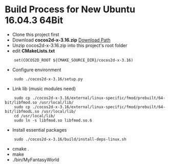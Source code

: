 # Build Process for New Ubuntu 16.04.3 64Bit
+ Clone this project first
+ Download **cocos2d-x-3.16.zip** [Download Path](http://www.cocos2d-x.org/filedown/cocos2d-x-3.16.zip)
+ Unzip cocos2d-x-3.16.zip into this project's root folder
+ edit **CMakeLists.txt**
```
    set(COCOS2D_ROOT ${CMAKE_SOURCE_DIR}/cocos2d-x-3.16)
````
+ Configure environment

```
    sudo ./cocos2d-x-3.16/setup.py
```
+ Link lib (music modules need)
```
    sudo cp ./cocos2d-x-3.16/external/linux-specific/fmod/prebuilt/64-bit/libfmod.so /usr/local/lib/
    sudo cp ./cocos2d-x-3.16/external/linux-specific/fmod/prebuilt/64-bit/libfmodL.so /usr/local/lib/
    cd /usr/local/lib/
    sudo ln -s libfmod.so libfmod.so.6
```
+ Install essential packages
```
    sudo ./cocos2d-x-3.16/build/install-deps-linux.sh
```
+ cmake .
+ make
+ ./bin/MyFantasyWorld
